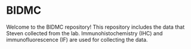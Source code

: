 # BIDMC

Welcome to the BIDMC repository! This repository includes the data that Steven collected from the lab. Immunohistochemistry (IHC) and immunofluorescence (IF) are used for collecting the data.
